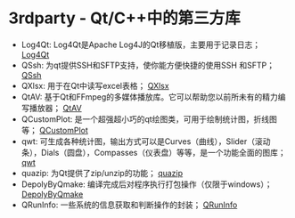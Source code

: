 # 3rdparty - Qt/C++中的第三方库

- Log4Qt: Log4Qt是Apache Log4J的Qt移植版，主要用于记录日志；    [Log4Qt](http://172.18.81.138:8090/epacs5000/3rdparty/-/tree/main/Log4Qt)
- QSsh: 为qt提供SSH和SFTP支持，使你能方便快捷的使用SSH 和SFTP；    [QSsh](http://172.18.81.138:8090/epacs5000/3rdparty/-/tree/main/QSsh)
- QXlsx: 用于在Qt中读写excel表格；    [QXlsx](http://172.18.81.138:8090/epacs5000/3rdparty/-/tree/main/QXlsx)
- QtAV: 基于Qt和FFmpeg的多媒体播放库。它可以帮助您以前所未有的精力编写播放器；    [QtAV](http://172.18.81.138:8090/epacs5000/3rdparty/-/tree/main/QtAV)
- QCustomPlot: 是一个超强超小巧的qt绘图类，可用于绘制统计图，折线图等；    [QCustomPlot](http://172.18.81.138:8090/epacs5000/3rdparty/-/tree/main/qcustomplot)
- qwt: 可生成各种统计图，输出方式可以是Curves（曲线），Slider（滚动条），Dials（圆盘），Compasses（仪表盘）等等，是一个功能全面的图库；    [qwt](http://172.18.81.138:8090/epacs5000/3rdparty/-/tree/main/qwt)
- quazip: 为Qt提供了zip/unzip的功能；    [quazip](http://172.18.81.138:8090/epacs5000/3rdparty/-/tree/main/quazip)
- DepolyByQmake: 编译完成后对程序执行打包操作（仅限于windows）；    [DepolyByQmake](http://172.18.81.138:8090/epacs5000/3rdparty/-/tree/main/DeployByQmake)
- QRunInfo: 一些系统的信息获取和判断操作的封装；    [QRunInfo](http://172.18.81.138:8090/epacs5000/3rdparty/-/tree/main/QRunInfo)
